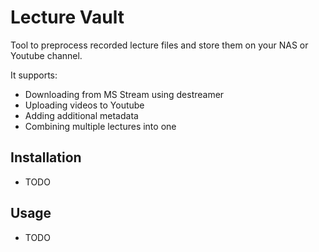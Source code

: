 # Lecture Vault
Tool to preprocess recorded lecture files and store them on your NAS or Youtube channel.

It supports:
* Downloading from MS Stream using destreamer
* Uploading videos to Youtube
* Adding additional metadata
* Combining multiple lectures into one

## Installation
* TODO

## Usage
* TODO